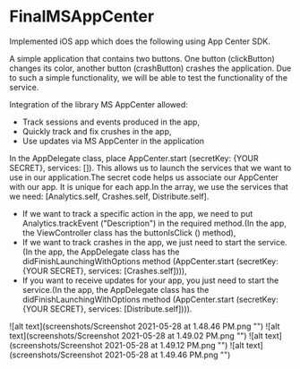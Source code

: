 # FinalMSAppCenter
Implemented iOS app which does the following using App Center SDK.

A simple application that contains two buttons. One button (clickButton) changes its color, another button (crashButton) crashes the application. Due to such a simple functionality, we will be able to test the functionality of the service.

Integration of the library MS AppCenter allowed:
- Track sessions and events produced in the app,
- Quickly track and fix crushes in the app,
- Use updates via MS AppCenter in the application

In the AppDelegate class, place AppCenter.start (secretKey: {YOUR SECRET}, services: []). This allows us to launch the services that we want to use in our application.The secret code helps us associate our AppCenter with our app. It is unique for each app.In the array, we use the services that we need: [Analytics.self, Crashes.self, Distribute.self].
- If we want to track a specific action in the app, we need to put Analytics.trackEvent ("Description") in the required method.(In the app, the ViewController class has the buttonIsClick () method),
- If we want to track crashes in the app, we just need to start the service.(In the app, the AppDelegate class has the didFinishLaunchingWithOptions method (AppCenter.start (secretKey: {YOUR SECRET}, services: [Crashes.self]))),
- If you want to receive updates for your app, you just need to start the service.(In the app, the AppDelegate class has the didFinishLaunchingWithOptions method (AppCenter.start (secretKey: {YOUR SECRET}, services: [Distribute.self]))).

![alt text](screenshots/Screenshot 2021-05-28 at 1.48.46 PM.png "")
![alt text](screenshots/Screenshot 2021-05-28 at 1.49.02 PM.png "")
![alt text](screenshots/Screenshot 2021-05-28 at 1.49.12 PM.png "")
![alt text](screenshots/Screenshot 2021-05-28 at 1.49.46 PM.png "")

